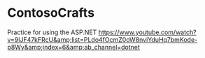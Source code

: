 # ContosoCrafts
Practice for using the ASP.NET https://www.youtube.com/watch?v=9lJF47kFRcU&amp;list=PLdo4fOcmZ0oW8nviYduHq7bmKode-p8Wy&amp;index=6&amp;ab_channel=dotnet 
